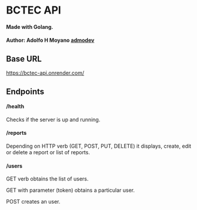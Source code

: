 # BCTEC API

#### Made with Golang.

#### Author: Adolfo H Moyano [admodev](https://github.com/admodev)

## Base URL

https://bctec-api.onrender.com/

## Endpoints

#### /health

Checks if the server is up and running.

#### /reports

Depending on HTTP verb (GET, POST, PUT, DELETE) it displays, create, edit or delete a report or list of reports.

#### /users

GET verb obtains the list of users.

GET with parameter (token) obtains a particular user.

POST creates an user.
